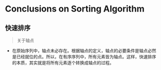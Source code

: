 Conclusions on Sorting Algorithm
================================

## 快速排序
> 关于轴点
+ 在原始序列中，轴点未必存在。根据轴点的定义，轴点的必要条件是轴点必然是已经就位的点。所以，在有序序列中，所有元素皆为轴点。这样，快速排序的本质，其实就是将所有元素逐个转换成轴点的过程。
